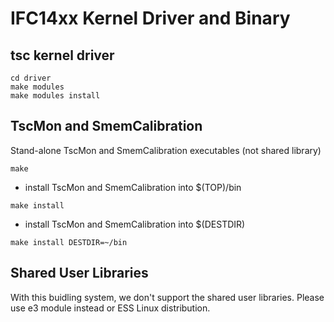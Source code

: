 IFC14xx Kernel Driver and Binary
====

## tsc kernel driver

```
cd driver
make modules
make modules install
```

## TscMon and SmemCalibration

Stand-alone TscMon and SmemCalibration executables (not shared library)


```
make
```
* install TscMon and SmemCalibration into $(TOP)/bin
```
make install
```

* install TscMon and SmemCalibration into $(DESTDIR)

```
make install DESTDIR=~/bin
```

## Shared User Libraries

With this buidling system, we don't support the shared user libraries. Please use e3 module instead or ESS Linux distribution. 
